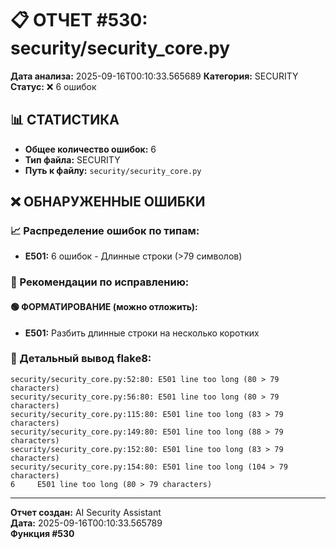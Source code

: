 # 📋 ОТЧЕТ #530: security/security_core.py

**Дата анализа:** 2025-09-16T00:10:33.565689
**Категория:** SECURITY
**Статус:** ❌ 6 ошибок

## 📊 СТАТИСТИКА

- **Общее количество ошибок:** 6
- **Тип файла:** SECURITY
- **Путь к файлу:** `security/security_core.py`

## ❌ ОБНАРУЖЕННЫЕ ОШИБКИ

### 📈 Распределение ошибок по типам:

- **E501:** 6 ошибок - Длинные строки (>79 символов)

### 🎯 Рекомендации по исправлению:

#### 🟢 ФОРМАТИРОВАНИЕ (можно отложить):
- **E501:** Разбить длинные строки на несколько коротких

### 📝 Детальный вывод flake8:

```
security/security_core.py:52:80: E501 line too long (80 > 79 characters)
security/security_core.py:56:80: E501 line too long (80 > 79 characters)
security/security_core.py:115:80: E501 line too long (83 > 79 characters)
security/security_core.py:149:80: E501 line too long (88 > 79 characters)
security/security_core.py:152:80: E501 line too long (83 > 79 characters)
security/security_core.py:154:80: E501 line too long (104 > 79 characters)
6     E501 line too long (80 > 79 characters)

```

---
**Отчет создан:** AI Security Assistant  
**Дата:** 2025-09-16T00:10:33.565789  
**Функция #530**
